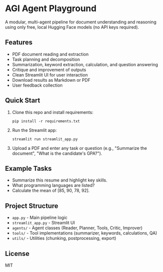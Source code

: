 # AGI Agent Playground

A modular, multi-agent pipeline for document understanding and reasoning using only free, local Hugging Face models (no API keys required).

## Features
- PDF document reading and extraction
- Task planning and decomposition
- Summarization, keyword extraction, calculation, and question answering
- Critique and improvement of outputs
- Clean Streamlit UI for user interaction
- Download results as Markdown or PDF
- User feedback collection

## Quick Start
1. Clone this repo and install requirements:
   ```
   pip install -r requirements.txt
   ```
2. Run the Streamlit app:
   ```
   streamlit run streamlit_app.py
   ```
3. Upload a PDF and enter any task or question (e.g., "Summarize the document", "What is the candidate's GPA?").

## Example Tasks
- Summarize this resume and highlight key skills.
- What programming languages are listed?
- Calculate the mean of [85, 90, 78, 92].

## Project Structure
- `app.py` - Main pipeline logic
- `streamlit_app.py` - Streamlit UI
- `agents/` - Agent classes (Reader, Planner, Tools, Critic, Improver)
- `tools/` - Tool implementations (summarizer, keywords, calculations, QA)
- `utils/` - Utilities (chunking, postprocessing, export)

## License
MIT
